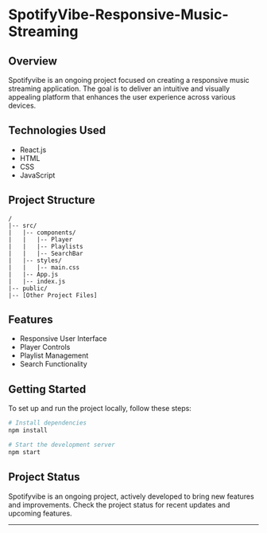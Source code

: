 # SpotifyVibe-Responsive-Music-Streaming

## Overview

Spotifyvibe is an ongoing project focused on creating a responsive music streaming application. The goal is to deliver an intuitive and visually appealing platform that enhances the user experience across various devices.

## Technologies Used

- React.js
- HTML
- CSS
- JavaScript

## Project Structure

```plaintext
/
|-- src/
|   |-- components/
|   |   |-- Player
|   |   |-- Playlists
|   |   |-- SearchBar
|   |-- styles/
|   |   |-- main.css
|   |-- App.js
|   |-- index.js
|-- public/
|-- [Other Project Files]
```

## Features

- Responsive User Interface
- Player Controls
- Playlist Management
- Search Functionality

## Getting Started

To set up and run the project locally, follow these steps:

```bash
# Install dependencies
npm install

# Start the development server
npm start
```

## Project Status

Spotifyvibe is an ongoing project, actively developed to bring new features and improvements. Check the project status for recent updates and upcoming features.


---
